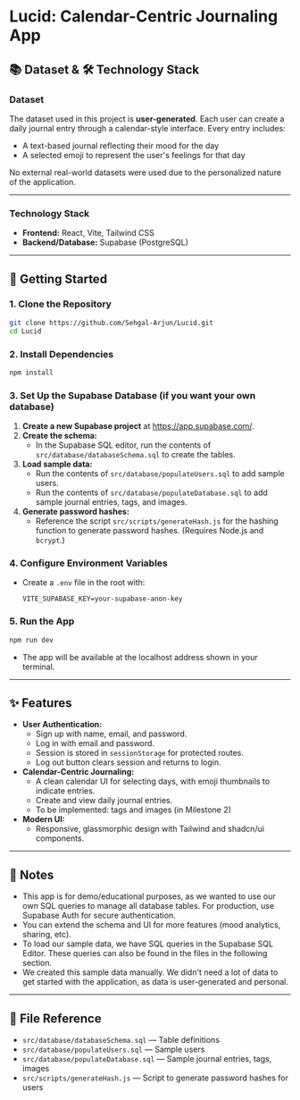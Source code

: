 # Lucid: Calendar-Centric Journaling App

## 📚 Dataset & 🛠️ Technology Stack

### Dataset

The dataset used in this project is **user-generated**. Each user can create a daily journal entry through a calendar-style interface. Every entry includes:
- A text-based journal reflecting their mood for the day
- A selected emoji to represent the user's feelings for that day

No external real-world datasets were used due to the personalized nature of the application.

---

### Technology Stack

- **Frontend:** React, Vite, Tailwind CSS
- **Backend/Database:** Supabase (PostgreSQL)

---

## 🚀 Getting Started

### 1. Clone the Repository
```bash
git clone https://github.com/Sehgal-Arjun/Lucid.git
cd Lucid
```

### 2. Install Dependencies
```bash
npm install
```

### 3. Set Up the Supabase Database (if you want your own database)
1. **Create a new Supabase project** at https://app.supabase.com/.
2. **Create the schema:**
   - In the Supabase SQL editor, run the contents of `src/database/databaseSchema.sql` to create the tables.
3. **Load sample data:**
   - Run the contents of `src/database/populateUsers.sql` to add sample users.
   - Run the contents of `src/database/populateDatabase.sql` to add sample journal entries, tags, and images.
4. **Generate password hashes:**
   - Reference the script `src/scripts/generateHash.js` for the hashing function to generate password hashes. (Requires Node.js and `bcrypt`.)

### 4. Configure Environment Variables
- Create a `.env` file in the root with:
  ```env
  VITE_SUPABASE_KEY=your-supabase-anon-key
  ```

### 5. Run the App
```bash
npm run dev
```
- The app will be available at the localhost address shown in your terminal.

---

## ✨ Features
- **User Authentication:**
  - Sign up with name, email, and password.
  - Log in with email and password.
  - Session is stored in `sessionStorage` for protected routes.
  - Log out button clears session and returns to login.
- **Calendar-Centric Journaling:**
  - A clean calendar UI for selecting days, with emoji thumbnails to indicate entries.
  - Create and view daily journal entries.
  - To be implemented: tags and images (in Milestone 2)
- **Modern UI:**
  - Responsive, glassmorphic design with Tailwind and shadcn/ui components.

---

## 📝 Notes
- This app is for demo/educational purposes, as we wanted to use our own SQL queries to manage all database tables. For production, use Supabase Auth for secure authentication.
- You can extend the schema and UI for more features (mood analytics, sharing, etc).
- To load our sample data, we have SQL queries in the Supabase SQL Editor. These queries can also be found in the files in the following section.
- We created this sample data manually. We didn't need a lot of data to get started with the application, as data is user-generated and personal.

---

## 📂 File Reference
- `src/database/databaseSchema.sql` — Table definitions
- `src/database/populateUsers.sql` — Sample users
- `src/database/populateDatabase.sql` — Sample journal entries, tags, images
- `src/scripts/generateHash.js` — Script to generate password hashes for users
